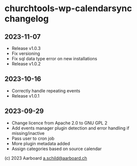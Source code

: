 # churchtools-wp-calendarsync changelog
## 2023-11-07
- Release v1.0.3
- Fix versioning
- Fix sql data type error on new installations
- Release v1.0.2

## 2023-10-16
- Correctly handle repeating events
- Release v1.0.1

## 2023-09-29
- Change licence from Apache 2.0 to GNU GPL 2
- Add events manager plugin detection and error handling if missing/inactive
- Pass user to cron job
- More plugin metadata added
- Assign categories based on source calendar

(c) 2023 Aarboard a.schild@aarboard.ch
